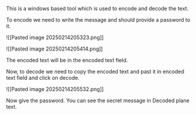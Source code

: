 This is a windows based tool which is used to encode and decode the text.

To encode we need to write the message and should provide a password to it.

![[Pasted image 20250214205323.png]]

![[Pasted image 20250214205414.png]]

The encoded text will be in the encoded text field.

Now, to decode we need to copy the encoded text and past it in encoded text field and click on decode.

![[Pasted image 20250214205532.png]]

Now give the password. You can see the secret message in Decoded plane text.